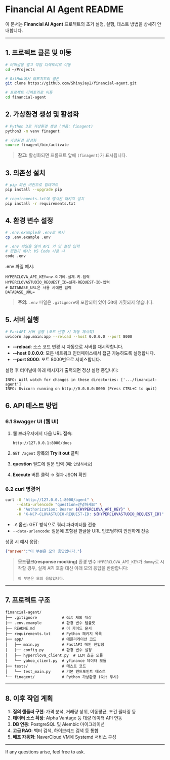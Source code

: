 # Financial AI Agent README

이 문서는 **Financial AI Agent** 프로젝트의 초기 설정, 실행, 테스트 방법을 상세히 안내합니다.

---

## 1. 프로젝트 클론 및 이동

```bash
# 터미널을 열고 작업 디렉토리로 이동
cd ~/Projects

# GitHub에서 레포지토리 클론
git clone https://github.com/ShinyJay2/financial-agent.git

# 프로젝트 디렉토리로 이동
cd financial-agent
```

## 2. 가상환경 생성 및 활성화

```bash
# Python 3로 가상환경 생성 (이름: finagent)
python3 -m venv finagent

# 가상환경 활성화
source finagent/bin/activate
```

> **참고:** 활성화되면 프롬프트 앞에 `(finagent)`가 표시됩니다.

## 3. 의존성 설치

```bash
# pip 최신 버전으로 업데이트
pip install --upgrade pip

# requirements.txt에 명시된 패키지 설치
pip install -r requirements.txt
```

## 4. 환경 변수 설정

```bash
# .env.example을 .env로 복사
cp .env.example .env

# .env 파일을 열어 API 키 및 설정 입력
# 편집기 예시: VS Code 사용 시
code .env
```

.env 파일 예시:

```dotenv
HYPERCLOVA_API_KEY=nv-여기에-실제-키-입력
HYPERCLOVASTUDIO_REQUEST_ID=실제-REQUEST-ID-입력
# DATABASE_URL은 사용 시에만 입력
DATABASE_URL=
```

> **주의:** `.env` 파일은 `.gitignore`에 포함되어 있어 Git에 커밋되지 않습니다.

## 5. 서버 실행

```bash
# FastAPI 서버 실행 (코드 변경 시 자동 재시작)
uvicorn app.main:app --reload --host 0.0.0.0 --port 8000
```

* **--reload**: 소스 코드 변경 시 자동으로 서버를 재시작합니다.
* **--host 0.0.0.0**: 모든 네트워크 인터페이스에서 접근 가능하도록 설정합니다.
* **--port 8000**: 포트 8000번으로 서비스합니다.

실행 후 터미널에 아래 메시지가 출력되면 정상 실행 중입니다:

```
INFO: Will watch for changes in these directories: ['.../financial-agent']
INFO: Uvicorn running on http://0.0.0.0:8000 (Press CTRL+C to quit)
```

## 6. API 테스트 방법

### 6.1 Swagger UI (웹 UI)

1. 웹 브라우저에서 다음 URL 접속:

   ```
   http://127.0.0.1:8000/docs
   ```
2. `GET /agent` 항목의 **Try it out** 클릭
3. **question** 필드에 질문 입력 (예: `안녕하세요`)
4. **Execute** 버튼 클릭 → 결과 JSON 확인

### 6.2 curl 명령어

```bash
curl -G "http://127.0.0.1:8000/agent" \
     --data-urlencode "question=안녕하세요" \
     -H "Authorization: Bearer ${HYPERCLOVA_API_KEY}" \
     -H "X-NCP-CLOVASTUDIO-REQUEST-ID: ${HYPERCLOVASTUDIO_REQUEST_ID}"
```

* `-G` 옵션: GET 방식으로 쿼리 파라미터를 전송
* `--data-urlencode`: 질문에 포함된 한글을 URL 인코딩하여 안전하게 전송

성공 시 예시 응답:

```json
{"answer":"이 부분은 모의 응답입니다."}
```

> **모드핑크(response mocking)**
> 환경 변수 `HYPERCLOVA_API_KEY`가 `dummy`로 시작할 경우, 실제 API 호출 대신 아래 모의 응답을 반환합니다:
>
> ```text
> 이 부분은 모의 응답입니다.
> ```

---

## 7. 프로젝트 구조

```
financial-agent/
├── .gitignore           # Git 제외 대상
├── .env.example         # 환경 변수 템플릿
├── README.md            # 이 가이드 문서
├── requirements.txt     # Python 패키지 목록
├── app/                 # 애플리케이션 코드
│   ├── main.py          # FastAPI 메인 진입점
│   ├── config.py        # 환경 변수 설정
│   ├── hyperclova_client.py  # LLM 호출 모듈
│   └── yahoo_client.py  # yfinance 데이터 모듈
├── tests/               # 테스트 코드
│   └── test_main.py     # 기본 엔드포인트 테스트
└── finagent/            # Python 가상환경 (Git 무시)
```

---

## 8. 이후 작업 계획

1. **질의 핸들러 구현**: 가격 분석, 거래량 상위, 이동평균, 조건 필터링 등
2. **데이터 소스 확장**: Alpha Vantage 등 대량 데이터 API 연동
3. **DB 연동**: PostgreSQL 및 Alembic 마이그레이션
4. **고급 RAG**: 벡터 검색, 하이브리드 검색 등 통합
5. **배포 자동화**: NaverCloud VM에 Systemd 서비스 구성

---

If any questions arise, feel free to ask.

